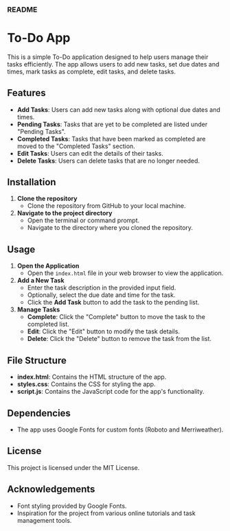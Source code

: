 
### README

# To-Do App

This is a simple To-Do application designed to help users manage their tasks efficiently. The app allows users to add new tasks, set due dates and times, mark tasks as complete, edit tasks, and delete tasks.

## Features

- **Add Tasks**: Users can add new tasks along with optional due dates and times.
- **Pending Tasks**: Tasks that are yet to be completed are listed under "Pending Tasks".
- **Completed Tasks**: Tasks that have been marked as completed are moved to the "Completed Tasks" section.
- **Edit Tasks**: Users can edit the details of their tasks.
- **Delete Tasks**: Users can delete tasks that are no longer needed.

## Installation

1. **Clone the repository**
    - Clone the repository from GitHub to your local machine.
2. **Navigate to the project directory**
    - Open the terminal or command prompt.
    - Navigate to the directory where you cloned the repository.

## Usage

1. **Open the Application**
    - Open the `index.html` file in your web browser to view the application.
2. **Add a New Task**
    - Enter the task description in the provided input field.
    - Optionally, select the due date and time for the task.
    - Click the **Add Task** button to add the task to the pending list.
3. **Manage Tasks**
    - **Complete**: Click the "Complete" button to move the task to the completed list.
    - **Edit**: Click the "Edit" button to modify the task details.
    - **Delete**: Click the "Delete" button to remove the task from the list.

## File Structure

- **index.html**: Contains the HTML structure of the app.
- **styles.css**: Contains the CSS for styling the app.
- **script.js**: Contains the JavaScript code for the app's functionality.

## Dependencies

- The app uses Google Fonts for custom fonts (Roboto and Merriweather).

## License

This project is licensed under the MIT License.

## Acknowledgements

- Font styling provided by Google Fonts.
- Inspiration for the project from various online tutorials and task management tools.

